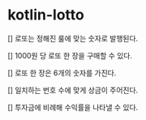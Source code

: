 # kotlin-lotto

[] 로또는 정해진 룰에 맞는 숫자로 발행된다.

[] 1000원 당 로또 한 장을 구매할 수 있다.

[] 로또 한 장은 6개의 숫자를 가진다.

[] 일치하는 번호 수에 맞게 상금이 주어진다.

[] 투자금에 비례해 수익률을 나타낼 수 있다.